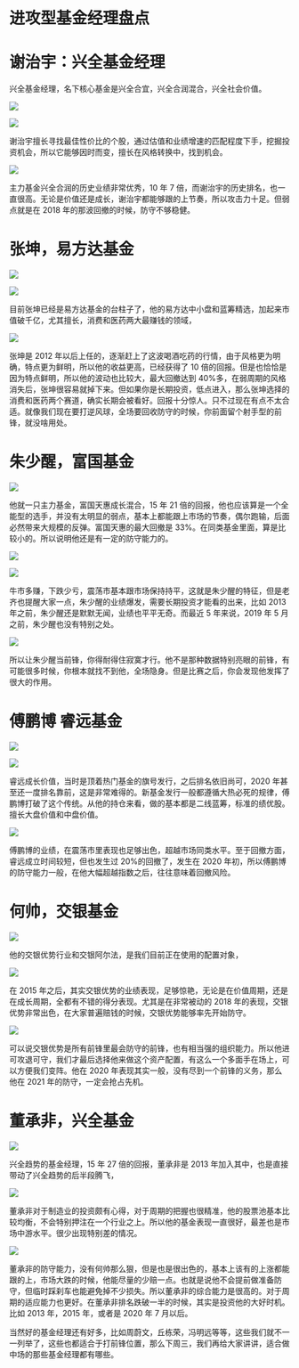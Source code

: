 # 进攻型基金经理盘点

# 谢治宇：兴全基金经理

兴全基金经理，名下核心基金是兴全合宜，兴全合润混合，兴全社会价值。

![](https://img.imgdb.cn/item/603f7832360785be54d716b2.jpg)

![](https://img.imgdb.cn/item/603f7840360785be54d72113.jpg)

谢治宇擅长寻找最佳性价比的个股，通过估值和业绩增速的匹配程度下手，挖掘投资机会，所以它能够因时而变，擅长在风格转换中，找到机会。

![](https://img.imgdb.cn/item/603f786e360785be54d73c23.jpg)

主力基金兴全合润的历史业绩非常优秀，10 年 7 倍，而谢治宇的历史排名，也一直很高。无论是价值还是成长，谢治宇都能够跟的上节奏，所以攻击力十足。但弱点就是在 2018 年的那波回撤的时候，防守不够稳健。

# 张坤，易方达基金

![](https://img.imgdb.cn/item/603f78fb360785be54d79483.jpg)

![](https://img.imgdb.cn/item/603f790c360785be54d79dff.jpg)

目前张坤已经是易方达基金的台柱子了，他的易方达中小盘和蓝筹精选，加起来市值破千亿，尤其擅长，消费和医药两大最赚钱的领域，

![](https://img.imgdb.cn/item/603f791f360785be54d7abbf.jpg)

张坤是 2012 年以后上任的，逐渐赶上了这波喝酒吃药的行情，由于风格更为明确，特点更为鲜明，所以他的收益更高，已经获得了 10 倍的回报。但是也恰恰是因为特点鲜明，所以他的波动也比较大，最大回撤达到 40%多，在弱周期的风格消失后，张坤很容易就掉下来。但如果你是长期投资，低点进入，那么张坤选择的消费和医药两个赛道，确实长期会被看好。回报十分惊人。只不过现在有点不太合适。就像我们现在要打逆风球，全场要回收防守的时候，你前面留个射手型的前锋，就没啥用处。

# 朱少醒，富国基金

![](https://img.imgdb.cn/item/603f793f360785be54d7c48c.jpg)

他就一只主力基金，富国天惠成长混合，15 年 21 倍的回报，他也应该算是一个全能型的选手，并没有太明显的弱点，基本上都能跟上市场的节奏，偶尔跑输，后面必然带来大规模的反弹。富国天惠的最大回撤是 33%。在同类基金里面，算是比较小的。所以说明他还是有一定的防守能力的。

![](https://img.imgdb.cn/item/603f7951360785be54d7d0ce.jpg)

![](https://img.imgdb.cn/item/603f7964360785be54d7e100.jpg)

牛市多赚，下跌少亏，震荡市基本跟市场保持持平，这就是朱少醒的特征，但是老齐也提醒大家一点，朱少醒的业绩爆发，需要长期投资才能看的出来，比如 2013 年之前，朱少醒还是默默无闻，业绩也平平无奇。而最近 5 年来说，2019 年 5 月之前，朱少醒也没有特别之处。

![](https://img.imgdb.cn/item/603f7990360785be54d800a2.jpg)

所以让朱少醒当前锋，你得耐得住寂寞才行。他不是那种数据特别亮眼的前锋，有可能很多时候，你根本就找不到他，全场隐身。但是比赛之后，你会发现他发挥了很大的作用。

# 傅鹏博 睿远基金

![](https://img.imgdb.cn/item/603f79cc360785be54d832e9.jpg)

![](https://img.imgdb.cn/item/603f79de360785be54d842be.jpg)

睿远成长价值，当时是顶着热门基金的旗号发行，之后排名依旧尚可，2020 年甚至还一度排名靠前，这是非常难得的。新基金发行一般都遵循大热必死的规律，傅鹏博打破了这个传统。从他的持仓来看，做的基本都是二线蓝筹，标准的绩优股。擅长大盘价值和中盘价值。

![](https://img.imgdb.cn/item/603f79f4360785be54d85b07.jpg)

傅鹏博的业绩，在震荡市里表现也足够出色，超越市场同类水平。至于回撤方面，睿远成立时间较短，但也发生过 20%的回撤了，发生在 2020 年初，所以傅鹏博的防守能力一般，在他大幅超越指数之后，往往意味着回撤风险。

# 何帅，交银基金

![](https://img.imgdb.cn/item/603f7a81360785be54d8e0a3.jpg)

他的交银优势行业和交银阿尔法，是我们目前正在使用的配置对象，

![](https://img.imgdb.cn/item/603f7a94360785be54d8ebf8.jpg)

在 2015 年之后，其实交银优势的业绩表现，足够惊艳，无论是在价值周期，还是在成长周期，全都有不错的得分表现。尤其是在非常被动的 2018 年的表现，交银优势非常出色，在大家普遍赔钱的时候，交银优势能够率先开始防守。

![](https://img.imgdb.cn/item/603f7aa8360785be54d8f79c.jpg)

可以说交银优势是所有前锋里最会防守的前锋，也有相当强的组织能力。所以他进可攻退可守，我们才最后选择他来做这个资产配置，有这么一个多面手在场上，可以方便我们变阵。他在 2020 年表现其实一般，没有尽到一个前锋的义务，那么他在 2021 年的防守，一定会抢占先机。

# 董承非，兴全基金

![](https://img.imgdb.cn/item/603f7ac3360785be54d90564.jpg)

兴全趋势的基金经理，15 年 27 倍的回报，董承非是 2013 年加入其中，也是直接带动了兴全趋势的后半段腾飞，

![](https://img.imgdb.cn/item/603f7ad5360785be54d90e13.jpg)

董承非对于制造业的投资颇有心得，对于周期的把握也很精准，他的股票池基本比较均衡，不会特别押注在一个行业之上。所以他的基金表现一直很好，最差也是市场中游水平。很少出现特别差的情况。

![](https://img.imgdb.cn/item/603f7ae8360785be54d9175c.jpg)

董承非的防守能力，没有何帅那么狠，但是也是很出色的，基本上该有的上涨都能跟的上，市场大跌的时候，他能尽量的少赔一点。也就是说他不会提前做准备防守，但临时踩刹车也能避免掉不少损失。所以董承非的综合能力是很高的。对于周期的适应能力也更好。在董承非排名跌破一半的时候，其实是投资他的大好时机。比如 2013 年，2015 年，或者是 2020 年 7 月以后。

当然好的基金经理还有好多，比如周蔚文，丘栋荣，冯明远等等，这些我们就不一一列举了，这些也都适合于打前锋位置，那么下周三，我们再给大家讲讲，适合做中场的那些基金经理都有哪些。
